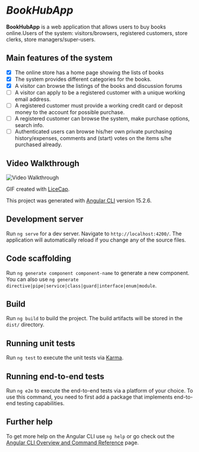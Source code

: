 # *BookHubApp*

**BookHubApp** is a web application that allows users to buy books online.Users of the system: visitors/browsers, registered customers, store clerks, store managers/super-users.

## Main features of the system

* [x] The online store has a home page showing the lists of books
* [x] The system provides different categories for the books.
* [x] A visitor can browse the listings of the books and discussion forums
* [ ] A visitor can apply to be a registered customer with a unique working email address.
* [ ] A registered customer must provide a working credit card or deposit money to the account for possible purchase.
* [ ] A registered customer can browse the system, make purchase options, search info.
* [ ] Authenticated users can browse his/her own private purchasing history/expenses, comments and (start) votes on the items s/he purchased already.

## Video Walkthrough

<img src='walkthrough.gif' title='Video Walkthrough' width='' alt='Video Walkthrough' />

GIF created with [LiceCap](http://www.cockos.com/licecap/).


This project was generated with [Angular CLI](https://github.com/angular/angular-cli) version 15.2.6.

## Development server

Run `ng serve` for a dev server. Navigate to `http://localhost:4200/`. The application will automatically reload if you change any of the source files.

## Code scaffolding

Run `ng generate component component-name` to generate a new component. You can also use `ng generate directive|pipe|service|class|guard|interface|enum|module`.

## Build

Run `ng build` to build the project. The build artifacts will be stored in the `dist/` directory.

## Running unit tests

Run `ng test` to execute the unit tests via [Karma](https://karma-runner.github.io).

## Running end-to-end tests

Run `ng e2e` to execute the end-to-end tests via a platform of your choice. To use this command, you need to first add a package that implements end-to-end testing capabilities.

## Further help

To get more help on the Angular CLI use `ng help` or go check out the [Angular CLI Overview and Command Reference](https://angular.io/cli) page.

